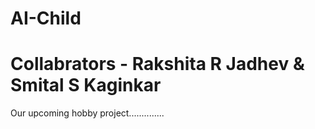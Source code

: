 # AI-Child

# Collabrators - Rakshita R Jadhev & Smital S Kaginkar


Our upcoming hobby project..............
